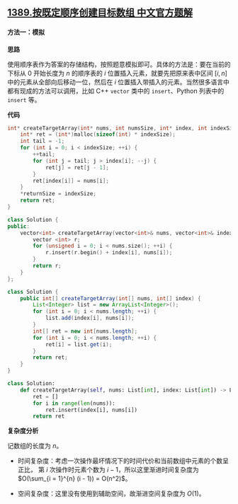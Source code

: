 ## [1389.按既定顺序创建目标数组 中文官方题解](https://leetcode.cn/problems/create-target-array-in-the-given-order/solutions/100000/an-ji-ding-shun-xu-chuang-jian-mu-biao-shu-zu-by-l)
#### 方法一：模拟

**思路**

使用顺序表作为答案的存储结构，按照题意模拟即可。具体的方法是：要在当前的下标从 $0$ 开始长度为 $n$ 的顺序表的 $i$ 位置插入元素，就要先把原来表中区间 $[i, n]$ 中的元素从全部向后移动一位，然后在 $i$ 位置插入带插入的元素。当然很多语言中都有现成的方法可以调用，比如 C++ `vector` 类中的 `insert`、Python 列表中的 `insert` 等。

**代码**

```C [sol1-C]
int* createTargetArray(int* nums, int numsSize, int* index, int indexSize, int* returnSize){
    int* ret = (int*)malloc(sizeof(int) * indexSize);
    int tail = -1;
    for (int i = 0; i < indexSize; ++i) {
        ++tail;
        for (int j = tail; j > index[i]; --j) {
            ret[j] = ret[j - 1];
        }
        ret[index[i]] = nums[i];
    }
    *returnSize = indexSize;
    return ret;
}
```

```C++ [sol1-C++]
class Solution {
public:
    vector<int> createTargetArray(vector<int>& nums, vector<int>& index) {
        vector <int> r;
        for (unsigned i = 0; i < nums.size(); ++i) {
            r.insert(r.begin() + index[i], nums[i]);
        }
        return r;
    }
};
```

```Java [sol1-Java]
class Solution {
    public int[] createTargetArray(int[] nums, int[] index) {
        List<Integer> list = new ArrayList<Integer>();
        for (int i = 0; i < nums.length; ++i) {
            list.add(index[i], nums[i]);
        }
        int[] ret = new int[nums.length];
        for (int i = 0; i < nums.length; ++i) {
            ret[i] = list.get(i);
        }
        return ret;
    }
}
```

```Python [sol1-Python]
class Solution:
    def createTargetArray(self, nums: List[int], index: List[int]) -> List[int]:
        ret = []
        for i in range(len(nums)):
            ret.insert(index[i], nums[i])
        return ret
```

**复杂度分析**

记数组的长度为 $n$。

- 时间复杂度：考虑一次操作最坏情况下的时间代价和当前数组中元素的个数呈正比， 第 $i$ 次操作时元素个数为 $i - 1$，所以这里渐进时间复杂度为 $O(\sum_{i = 1}^{n} (i - 1)) = O(n^2)$。

- 空间复杂度：这里没有使用到辅助空间，故渐进空间复杂度为 $O(1)$。
